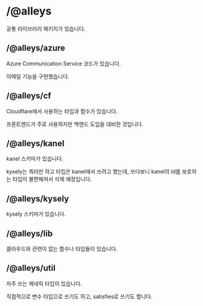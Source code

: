 # /@alleys
공통 라이브러리 패키지가 있습니다.

## /@alleys/azure
Azure Communication Service 코드가 있습니다.

이메일 기능을 구현했습니다.

## /@alleys/cf
Cloudflare에서 사용하는 타입과 함수가 있습니다.

프론트엔드가 주로 사용하지만 백엔드 도입을 대비한 것입니다.

## /@alleys/kanel
kanel 스키마가 있습니다.

kysely는 쿼리만 하고 타입은 kanel에서 쓰려고 했는데, 쓰다보니 kanel의 Id를 보호하는 타입이 불편해져서 삭제 예정입니다.

## /@alleys/kysely
kysely 스키마가 있습니다.

## /@alleys/lib
클라우드와 관련이 없는 함수나 타입들이 있습니다.

## /@alleys/util
자주 쓰는 제네릭 타입이 있습니다.

직접적으로 변수 타입으로 쓰기도 하고, satisfies로 쓰기도 합니다.